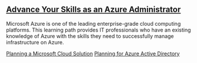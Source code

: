 ## [Advance Your Skills as an Azure Administrator](https://www.linkedin.com/learning/paths/advance-your-skills-as-an-azure-administrator)

Microsoft Azure is one of the leading enterprise-grade cloud computing platforms. This learning path provides IT professionals who have an existing knowledge of Azure with the skills they need to successfully manage infrastructure on Azure.

[Planning a Microsoft Cloud Solution](planning-a-microsoft-cloud-solution.md)
[Planning for Azure Active Directory](planning-for-azure-active-directory.md)
